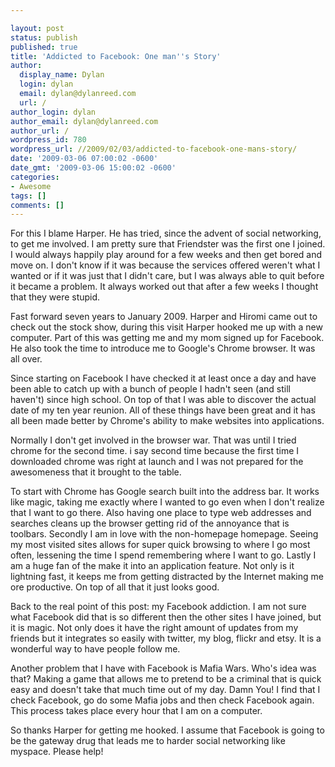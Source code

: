 ```yaml
---

layout: post
status: publish
published: true
title: 'Addicted to Facebook: One man''s Story'
author:
  display_name: Dylan
  login: dylan
  email: dylan@dylanreed.com
  url: /
author_login: dylan
author_email: dylan@dylanreed.com
author_url: /
wordpress_id: 780
wordpress_url: //2009/02/03/addicted-to-facebook-one-mans-story/
date: '2009-03-06 07:00:02 -0600'
date_gmt: '2009-03-06 15:00:02 -0600'
categories:
- Awesome
tags: []
comments: []
---
```


For this I blame Harper. He has tried, since the advent of social networking, to get me involved. I am pretty sure that Friendster was the first one I joined. I would always happily play around for a few weeks and then get bored and move on. I don't know if it was because the services offered weren't what I wanted or if it was just that I didn't care, but I was always able to quit before it became a problem. It always worked out that after a few weeks I thought that they were stupid. 

Fast forward seven years to January 2009. Harper and Hiromi came out to check out the stock show, during this visit Harper hooked me up with a new computer. Part of this was getting me and my mom signed up for Facebook. He also took the time to introduce me to Google's Chrome browser. It was all over. 

Since starting on Facebook I have checked it at least once a day and have been able to catch up with a bunch of people I hadn't seen (and still haven't) since high school. On top of that I was able to discover the actual date of my ten year reunion. All of these things have been great and it has all been made better by Chrome's ability to make websites into applications.

Normally I don't get involved in the browser war. That was until I tried chrome for the second time. i say second time because the first time I downloaded chrome was right at launch and I was not prepared for the awesomeness that it brought to the table. 

To start with Chrome has Google search built into the address bar. It works like magic, taking me exactly where I wanted to go even when I don't realize that I want to go there. Also having one place to type web addresses and searches cleans up the browser getting rid of the annoyance that is toolbars. Secondly I am in love with the non-homepage homepage. Seeing my most visited sites allows for super quick browsing to where I go most often, lessening the time I spend remembering where I want to go. Lastly I am a huge fan of the make it into an application feature. Not only is it lightning fast, it keeps me from getting distracted by the Internet making me ore productive. On top of all that it just looks good.

Back to the real point of this post: my Facebook addiction. I am not sure what Facebook did that is so different then the other sites I have joined, but it is magic. Not only does it have the right amount of updates from my friends but it integrates so easily with twitter, my blog, flickr and etsy. It is a wonderful way to have people follow me.

Another problem that I have with Facebook is Mafia Wars. Who's idea was that? Making a game that allows me to pretend to be a criminal that is quick easy and doesn't take that much time out of my day. Damn You! I find that I check Facebook, go do some Mafia jobs and then check Facebook again. This process takes place every hour that I am on a computer. 

So thanks Harper for getting me hooked. I assume that Facebook is going to be the gateway drug that leads me to harder social networking like myspace. Please help!
